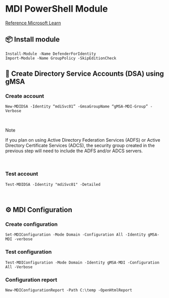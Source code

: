 # MDI PowerShell Module

[Reference Microsoft Learn](https://learn.microsoft.com/en-us/powershell/defenderforidentity/overview-defenderforidentity?view=defenderforidentity-latest)

## 📦 Install module
```
Install-Module -Name DefenderForIdentity
Import-Module -Name GroupPolicy -SkipEditionCheck
```


## 👤 Create Directory Service Accounts (DSA) using gMSA 

### Create account
```
New-MDIDSA -Identity “mdiSvc01” -GmsaGroupName “gMSA-MDI-Group” -Verbose
```

<br>

> [!NOTE]
> If you plan on using Active Directory Federation Services (ADFS) or Active Directory Certificate Services (ADCS), the security group created in the previous step will need to include the ADFS and/or ADCS servers.

<br>

### Test account
```
Test-MDIDSA -Identity "mdiSvc01" -Detailed
```
<br>

## ⚙️ MDI Configuration

### Create configuration
```
Set-MDIConfiguration -Mode Domain -Configuration All -Identity gMSA-MDI -verbose
```

### Test configuration
```
Test-MDIConfiguration -Mode Domain -Identity gMSA-MDI -Configuration All -Verbose
```

### Configuration report
```
New-MDIConfigurationReport -Path C:\temp -OpenHtmlReport
```
